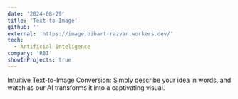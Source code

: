 ```yaml
---
date: '2024-08-29'
title: 'Text-to-Image'
github: ''
external: 'https://image.bibart-razvan.workers.dev/'
tech:
  - Artificial Inteligence
company: 'RBI'
showInProjects: true
---
```


Intuitive Text-to-Image Conversion: Simply describe your idea in words, and watch as our AI transforms it into a captivating visual.
